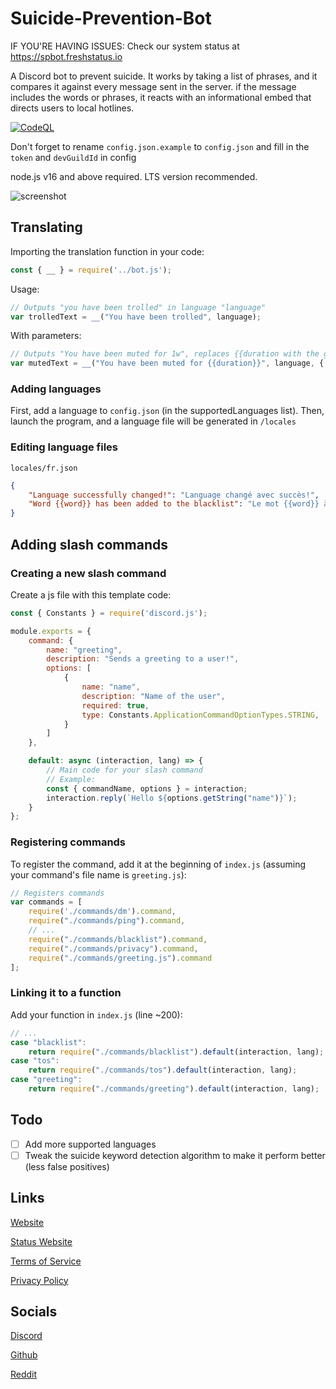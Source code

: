 # Suicide-Prevention-Bot


IF YOU'RE HAVING ISSUES: Check our system status at <https://spbot.freshstatus.io>

A Discord bot to prevent suicide. It works by taking a list of phrases, and it compares it against every message sent in the server. if the message includes the words or phrases, it reacts with an informational embed that directs users to local hotlines.

[![CodeQL](https://github.com/Bobrobot1/Suicide-Prevention-Bot/actions/workflows/codeql-analysis.yml/badge.svg?branch=main)](https://github.com/Bobrobot1/Suicide-Prevention-Bot/actions/workflows/codeql-analysis.yml)

Don't forget to rename `config.json.example` to `config.json` and fill in the `token` and `devGuildId` in config

node.js v16 and above required. LTS version recommended.


![screenshot](https://spbot.ml/sc2.png)

## Translating
Importing the translation function in your code:
```js
const { __ } = require('../bot.js');
```
Usage:
```js
// Outputs "you have been trolled" in language "language"​
var trolledText = ​__​(​"You have been trolled"​,​ ​language​​);
```

With parameters:
```js
// Outputs "You have been muted for 1w", replaces {{duration with the given parameter}}
var mutedText = ​__​(​"You have been muted for {{duration}}"​,​ ​language​​, { duration: "1w" });
```
### Adding languages
First, add a language to `config.json` (in the supportedLanguages list).
Then, launch the program, and a language file will be generated in `/locales`

### Editing language files
`locales/fr.json`
```json
{
	"Language successfully changed!": "Language changé avec succès!",
	"Word {{word}} has been added to the blacklist": "Le mot {{word}} à été ajouté a la liste des mots à ignorer"
}
```

## Adding slash commands

### Creating a new slash command
Create a js file with this template code:
```javascript
const { Constants } = require('discord.js');

module.exports = {
	command: {
		name: "greeting",
		description: "Sends a greeting to a user!",
		options: [
			{
				name: "name",
				description: "Name of the user",
				required: true,
				type: Constants.ApplicationCommandOptionTypes.STRING,
			}
		]
	},

	default: async (interaction, lang) => {
		// Main code for your slash command
		// Example:
		const { commandName, options } = interaction;
		interaction.reply(`Hello ${options.getString("name")}`);
	}
};
```
### Registering commands
To register the command, add it at the beginning of `index.js` (assuming your command's file name is `greeting.js`):
```js
// Registers commands
var commands = [
	require('./commands/dm').command,
	require("./commands/ping").command,
	// ...
	require("./commands/blacklist").command,
	require("./commands/privacy").command,
	require("./commands/greeting.js").command
];
```
### Linking it to a function
Add your function in `index.js` (line ~200):
```js
// ...
case "blacklist":
	return require("./commands/blacklist").default(interaction, lang);
case "tos":
	return require("./commands/tos").default(interaction, lang);
case "greeting":
	return require("./commands/greeting").default(interaction, lang);
```



## Todo
 - [ ] Add more supported languages
 - [ ] Tweak the suicide keyword detection algorithm to make it perform better (less false positives)
## Links
[Website](https://spbot.ml)

[Status Website](https://spbot.freshstatus.io)

[Terms of Service](https://spbot.ml/terms.txt)

[Privacy Policy](https://spbot.ml/privacy.txt)

## Socials
[Discord](https://discord.com/invite/YHvfUqVgWS)

[Github](https://github.com/Bobrobot1/Suicide-Prevention-Bot)

[Reddit](https://www.reddit.com/r/SuicidePreventionBot)